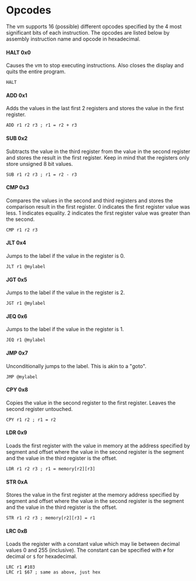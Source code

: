 # Opcodes
The vm supports 16 (possible) different opcodes specified by the 4 most significant bits of each instruction. The opcodes are listed below by assembly instruction name and opcode in hexadecimal.

#### HALT 0x0
Causes the vm to stop executing instructions. Also closes the display and quits the entire program.

    HALT

#### ADD 0x1
Adds the values in the last first 2 registers and stores the value in the first register.

    ADD r1 r2 r3 ; r1 = r2 + r3

#### SUB 0x2
Subtracts the value in the third register from the value in the second register and stores the result in the first register. Keep in mind that the registers only store unsigned 8 bit values.

    SUB r1 r2 r3 ; r1 = r2 - r3

#### CMP 0x3
Compares the values in the second and third registers and stores the comparison result in the first register. 0 indicates the first register value was less. 1 indicates equality. 2 indicates the first register value was greater than the second.

    CMP r1 r2 r3

#### JLT 0x4
Jumps to the label if the value in the register is 0.

    JLT r1 @mylabel

#### JGT 0x5
Jumps to the label if the value in the register is 2.

    JGT r1 @mylabel

#### JEQ 0x6
Jumps to the label if the value in the register is 1.

    JEQ r1 @mylabel

#### JMP 0x7
Unconditionally jumps to the label. This is akin to a "goto".

    JMP @mylabel

#### CPY 0x8
Copies the value in the second register to the first register. Leaves the second register untouched.

    CPY r1 r2 ; r1 = r2

#### LDR 0x9
Loads the first register with the value in memory at the address specified by segment and offset where the value in the second register is the segment and the value in the third register is the offset.

    LDR r1 r2 r3 ; r1 = memory[r2][r3]

#### STR 0xA
Stores the value in the first register at the memory address specified by segment and offset where the value in the second register is the segment and the value in the third register is the offset.

    STR r1 r2 r3 ; memory[r2][r3] = r1

#### LRC 0xB
Loads the register with a constant value which may lie between decimal values 0 and 255 (inclusive). The constant can be specified with `#` for decimal or `$` for hexadecimal.

    LRC r1 #103
    LRC r1 $67 ; same as above, just hex
